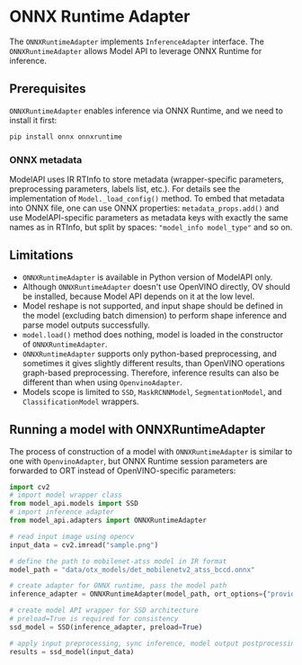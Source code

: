 # ONNX Runtime Adapter

The `ONNXRuntimeAdapter` implements `InferenceAdapter` interface. The `ONNXRuntimeAdapter` allows Model API to leverage ONNX Runtime for inference.

## Prerequisites

`ONNXRuntimeAdapter` enables inference via ONNX Runtime, and we need to install it first:
```sh
pip install onnx onnxruntime
```

### ONNX metadata

ModelAPI uses IR RTInfo to store metadata (wrapper-specific parameters, preprocessing parameters, labels list, etc.).
For details see the implementation of `Model._load_config()` method.
To embed that metadata into ONNX file, one can use ONNX properties: `metadata_props.add()` and use
ModelAPI-specific parameters as metadata keys with exactly the same names as in RTInfo, but split by spaces: `"model_info model_type"` and so on.

## Limitations

- `ONNXRuntimeAdapter` is available in Python version of ModelAPI only.
- Although `ONNXRuntimeAdapter` doesn't use OpenVINO directly, OV should be installed, because Model API depends on it at the low level.
- Model reshape is not supported, and input shape should be defined in the model (excluding batch dimension) to perform shape inference and
parse model outputs successfully.
- `model.load()` method does nothing, model is loaded in the constructor of `ONNXRuntimeAdapter`.
- `ONNXRuntimeAdapter` supports only python-based preprocessing, and sometimes it gives slightly different results, than
OpenVINO operations graph-based preprocessing. Therefore, inference results can also be different than when using `OpenvinoAdapter`.
- Models scope is limited to `SSD`, `MaskRCNNModel`, `SegmentationModel`, and `ClassificationModel` wrappers.

## Running a model with ONNXRuntimeAdapter

The process of construction of a model with `ONNXRuntimeAdapter` is similar to one with `OpenvinoAdapter`, but
ONNX Runtime session parameters are forwarded to ORT instead of OpenVINO-specific parameters:

```python
import cv2
# import model wrapper class
from model_api.models import SSD
# import inference adapter
from model_api.adapters import ONNXRuntimeAdapter

# read input image using opencv
input_data = cv2.imread("sample.png")

# define the path to mobilenet-atss model in IR format
model_path = "data/otx_models/det_mobilenetv2_atss_bccd.onnx"

# create adapter for ONNX runtime, pass the model path
inference_adapter = ONNXRuntimeAdapter(model_path, ort_options={"providers" : ['CPUExecutionProvider']})

# create model API wrapper for SSD architecture
# preload=True is required for consistency
ssd_model = SSD(inference_adapter, preload=True)

# apply input preprocessing, sync inference, model output postprocessing
results = ssd_model(input_data)
```
